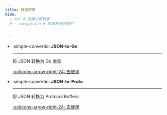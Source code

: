 ```yaml
---
title: 数据转换
hide:
  - toc # 隐藏右侧目录
  # - navigation # 隐藏左侧导航栏


---
```

<style>
.md-content .md-typeset h1 {
      display: none;
  }
</style>

<div class="grid cards" markdown>

-   :simple-convertio: __JSON-to-Go__

    ---

    将 JSON 转换为 Go 类型

    [:octicons-arrow-right-24: 去使用](https://mholt.github.io/json-to-go/)

-   :simple-convertio: __JSON-to-Proto__

    ---

    将 JSON 转换为 Protocol Buffers

    [:octicons-arrow-right-24: 去使用](https://json-to-proto.github.io/)

</div>